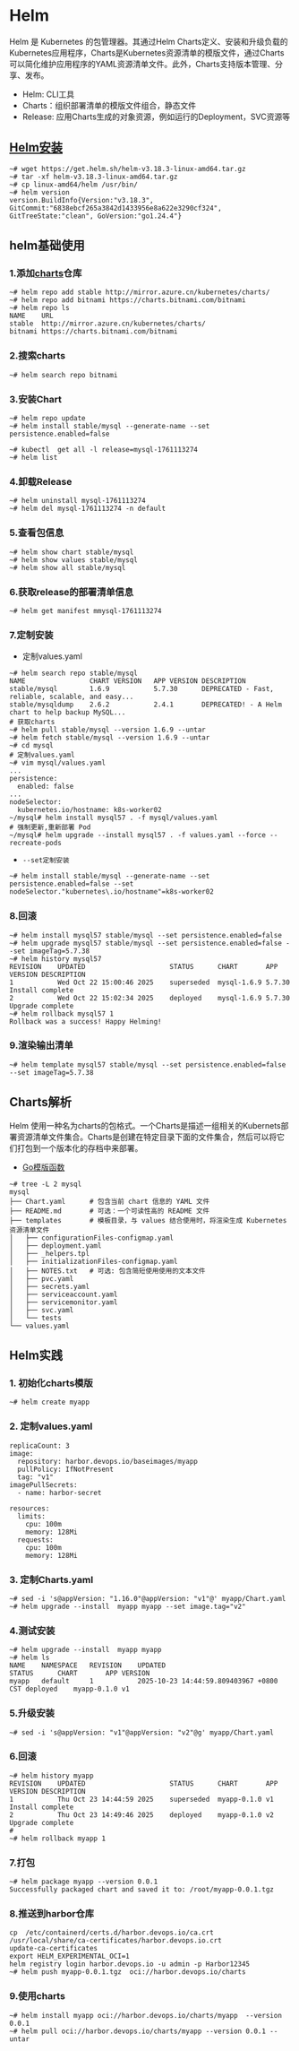 # Helm
Helm 是 Kubernetes 的包管理器。其通过Helm Charts定义、安装和升级负载的Kubernetes应用程序，Charts是Kubernetes资源清单的模版文件，通过Charts可以简化维护应用程序的YAML资源清单文件。此外，Charts支持版本管理、分享、发布。

- Helm: CLI工具
- Charts：组织部署清单的模版文件组合，静态文件
- Release: 应用Charts生成的对象资源，例如运行的Deployment，SVC资源等

## [Helm安装](https://github.com/helm/helm/releases)

```shell
~# wget https://get.helm.sh/helm-v3.18.3-linux-amd64.tar.gz
~# tar -xf helm-v3.18.3-linux-amd64.tar.gz
~# cp linux-amd64/helm /usr/bin/
~# helm version
version.BuildInfo{Version:"v3.18.3", GitCommit:"6838ebcf265a3842d1433956e8a622e3290cf324", GitTreeState:"clean", GoVersion:"go1.24.4"}
```

## helm基础使用

### 1.添加[charts](https://mirror.azure.cn/kubernetes/charts/)仓库

```shell
~# helm repo add stable http://mirror.azure.cn/kubernetes/charts/
~# helm repo add bitnami https://charts.bitnami.com/bitnami
~# helm repo ls
NAME   	URL
stable 	http://mirror.azure.cn/kubernetes/charts/
bitnami	https://charts.bitnami.com/bitnami
```
### 2.搜索charts
```shell
~# helm search repo bitnami
```

### 3.安装Chart
```shell
~# helm repo update
~# helm install stable/mysql --generate-name --set persistence.enabled=false
```
```shell
~# kubectl  get all -l release=mysql-1761113274
~# helm list
```
### 4.卸载Release
```shell
~# helm uninstall mysql-1761113274
~# helm del mysql-1761113274 -n default
```

### 5.查看包信息
```shell
~# helm show chart stable/mysql
~# helm show values stable/mysql
~# helm show all stable/mysql
```

### 6.获取release的部署清单信息
```shell
~# helm get manifest mmysql-1761113274
```
### 7.定制安装

- 定制values.yaml

```shell
~# helm search repo stable/mysql
NAME            	CHART VERSION	APP VERSION	DESCRIPTION
stable/mysql    	1.6.9        	5.7.30     	DEPRECATED - Fast, reliable, scalable, and easy...
stable/mysqldump	2.6.2        	2.4.1      	DEPRECATED! - A Helm chart to help backup MySQL...
# 获取charts
~# helm pull stable/mysql --version 1.6.9 --untar
~# helm fetch stable/mysql --version 1.6.9 --untar
~# cd mysql
# 定制values.yaml
~# vim mysql/values.yaml
...
persistence:
  enabled: false
...
nodeSelector:
  kubernetes.io/hostname: k8s-worker02
~/mysql# helm install mysql57 . -f mysql/values.yaml
# 强制更新,重新部署 Pod
~/mysql# helm upgrade --install mysql57 . -f values.yaml --force --recreate-pods
```

- `--set定制安装`

```shell
~# helm install stable/mysql --generate-name --set persistence.enabled=false --set nodeSelector."kubernetes\.io/hostname"=k8s-worker02
```
### 8.回滚

```shell
~# helm install mysql57 stable/mysql --set persistence.enabled=false
~# helm upgrade mysql57 stable/mysql --set persistence.enabled=false --set imageTag=5.7.38
~# helm history mysql57
REVISION	UPDATED                 	STATUS    	CHART      	APP VERSION	DESCRIPTION
1       	Wed Oct 22 15:00:46 2025	superseded	mysql-1.6.9	5.7.30     	Install complete
2       	Wed Oct 22 15:02:34 2025	deployed  	mysql-1.6.9	5.7.30     	Upgrade complete
~# helm rollback mysql57 1
Rollback was a success! Happy Helming!
```

### 9.渲染输出清单

```shell
~# helm template mysql57 stable/mysql --set persistence.enabled=false --set imageTag=5.7.38
```

## Charts解析

Helm 使用一种名为charts的包格式。一个Charts是描述一组相关的Kubernets部署资源清单文件集合。Charts是创建在特定目录下面的文件集合，然后可以将它们打包到一个版本化的存档中来部署。

- [Go模版函数](https://masterminds.github.io/sprig/)

```shell
~# tree -L 2 mysql
mysql
├── Chart.yaml      # 包含当前 chart 信息的 YAML 文件
├── README.md       # 可选：一个可读性高的 README 文件
├── templates       # 模板目录，与 values 结合使用时，将渲染生成 Kubernetes 资源清单文件
│   ├── configurationFiles-configmap.yaml
│   ├── deployment.yaml
│   ├── _helpers.tpl
│   ├── initializationFiles-configmap.yaml
│   ├── NOTES.txt   # 可选: 包含简短使用使用的文本文件
│   ├── pvc.yaml
│   ├── secrets.yaml
│   ├── serviceaccount.yaml
│   ├── servicemonitor.yaml
│   ├── svc.yaml
│   └── tests
└── values.yaml
```

## Helm实践

### 1. 初始化charts模版

```shell
~# helm create myapp
```

### 2. 定制values.yaml

```shell
replicaCount: 3
image:
  repository: harbor.devops.io/baseimages/myapp
  pullPolicy: IfNotPresent
  tag: "v1"
imagePullSecrets:
  - name: harbor-secret

resources:
  limits:
    cpu: 100m
    memory: 128Mi
  requests:
    cpu: 100m
    memory: 128Mi
```

### 3. 定制Charts.yaml

```shell
~# sed -i 's@appVersion: "1.16.0"@appVersion: "v1"@' myapp/Chart.yaml
~# helm upgrade --install  myapp myapp --set image.tag="v2"
```

### 4.测试安装

```shell
~# helm upgrade --install  myapp myapp
~# helm ls
NAME   	NAMESPACE	REVISION	UPDATED                                	STATUS  	CHART      	APP VERSION
myapp  	default  	1       	2025-10-23 14:44:59.809403967 +0800 CST	deployed	myapp-0.1.0	v1
```

### 5.升级安装

```shell
~# sed -i 's@appVersion: "v1"@appVersion: "v2"@g' myapp/Chart.yaml
```

### 6.回滚

```shell
~# helm history myapp
REVISION	UPDATED                 	STATUS    	CHART      	APP VERSION	DESCRIPTION
1       	Thu Oct 23 14:44:59 2025	superseded	myapp-0.1.0	v1         	Install complete
2       	Thu Oct 23 14:49:46 2025	deployed  	myapp-0.1.0	v2         	Upgrade complete
#
~# helm rollback myapp 1
```

### 7.打包

```shell
~# helm package myapp --version 0.0.1
Successfully packaged chart and saved it to: /root/myapp-0.0.1.tgz
```

### 8.推送到harbor仓库

```shell
cp  /etc/containerd/certs.d/harbor.devops.io/ca.crt  /usr/local/share/ca-certificates/harbor.devops.io.crt
update-ca-certificates
export HELM_EXPERIMENTAL_OCI=1
helm registry login harbor.devops.io -u admin -p Harbor12345
~# helm push myapp-0.0.1.tgz  oci://harbor.devops.io/charts
```

### 9.使用charts

```shell
~# helm install myapp oci://harbor.devops.io/charts/myapp  --version 0.0.1
~# helm pull oci://harbor.devops.io/charts/myapp --version 0.0.1 --untar
```
